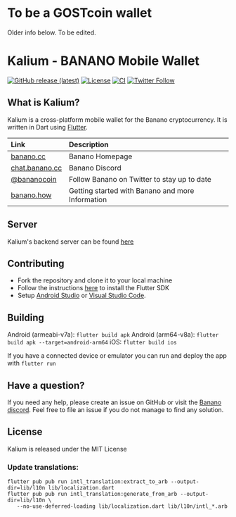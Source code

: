 # To be a GOSTcoin wallet

Older info below. To be edited.

# Kalium - BANANO Mobile Wallet

[![GitHub release (latest)](https://img.shields.io/github/v/release/BananoCoin/kalium_wallet_flutter)](https://github.com/BananoCoin/kalium_wallet_flutter/releases) [![License](https://img.shields.io/github/license/BananoCoin/kalium_wallet_flutter)](https://github.com/BananoCoin/kalium_wallet_flutter/blob/master/LICENSE) [![CI](https://github.com/BananoCoin/kalium_wallet_flutter/workflows/CI/badge.svg)](https://github.com/BananoCoin/kalium_wallet_flutter/actions?query=workflow%3ACI) [![Twitter Follow](https://img.shields.io/twitter/follow/bananocoin?style=social)](https://twitter.com/intent/follow?screen_name=bananocoin)

## What is Kalium?

Kalium is a cross-platform mobile wallet for the Banano cryptocurrency. It is written in Dart using [Flutter](https://flutter.io).

| Link | Description |
| :----- | :------ |
[banano.cc](https://banano.cc) | Banano Homepage
[chat.banano.cc](https://chat.banano.cc) | Banano Discord
[@bananocoin](https://twitter.com/bananocoin) | Follow Banano on Twitter to stay up to date
[banano.how](https://banano.how) | Getting started with Banano and more Information

## Server

Kalium's backend server can be found [here](https://github.com/BananoCoin/kalium-wallet-server)

## Contributing

* Fork the repository and clone it to your local machine
* Follow the instructions [here](https://flutter.io/docs/get-started/install) to install the Flutter SDK
* Setup [Android Studio](https://flutter.io/docs/development/tools/android-studio) or [Visual Studio Code](https://flutter.io/docs/development/tools/vs-code).

## Building

Android (armeabi-v7a): `flutter build apk`
Android (arm64-v8a): `flutter build apk --target=android-arm64`
iOS: `flutter build ios`

If you have a connected device or emulator you can run and deploy the app with `flutter run`

## Have a question?

If you need any help, please create an issue on GitHub or visit the [Banano discord](https://chat.banano.cc). Feel free to file an issue if you do not manage to find any solution.

## License

Kalium is released under the MIT License

### Update translations:

```
flutter pub pub run intl_translation:extract_to_arb --output-dir=lib/l10n lib/localization.dart
flutter pub pub run intl_translation:generate_from_arb --output-dir=lib/l10n \
   --no-use-deferred-loading lib/localization.dart lib/l10n/intl_*.arb
```

